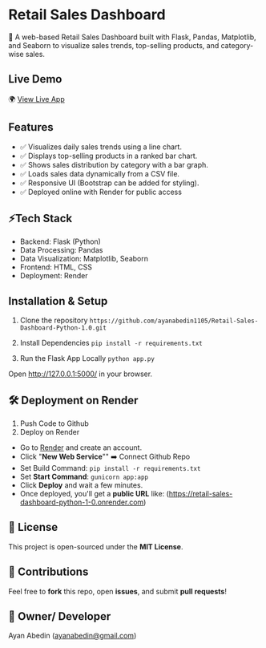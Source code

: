 
# Retail Sales Dashboard
🚀 A web-based Retail Sales Dashboard built with Flask, Pandas, Matplotlib, and Seaborn to visualize sales trends, top-selling products, and category-wise sales.

## Live Demo
🌍 [View Live App](https://retail-sales-dashboard-python-1-0.onrender.com)

## Features
- ✅ Visualizes daily sales trends using a line chart.
- ✅ Displays top-selling products in a ranked bar chart.
- ✅ Shows sales distribution by category with a bar graph.
- ✅ Loads sales data dynamically from a CSV file.
- ✅ Responsive UI (Bootstrap can be added for styling).
- ✅ Deployed online with Render for public access

## ⚡Tech Stack
- Backend: Flask (Python)
- Data Processing: Pandas
- Data Visualization: Matplotlib, Seaborn
- Frontend: HTML, CSS
- Deployment: Render

## Installation & Setup
1. Clone the repository
`https://github.com/ayanabedin1105/Retail-Sales-Dashboard-Python-1.0.git`

2. Install Dependencies
`pip install -r requirements.txt`

3. Run the Flask App Locally
`python app.py`

Open http://127.0.0.1:5000/ in your browser. 

## 🛠️ Deployment on Render
1. Push Code to Github
2. Deploy on Render
- Go to [Render](https://render.com/) and create an account.
- Click "**New Web Service**"" ➡️ Connect Github Repo
- Set Build Command:
`pip install -r requirements.txt`
- Set **Start Command**:
`gunicorn app:app`
- Click **Deploy** and wait a few minutes.
- Once deployed, you'll get a **public URL** like:
(https://retail-sales-dashboard-python-1-0.onrender.com)


## 📜 License
This project is open-sourced under the **MIT License**.

## 🤝 Contributions
Feel free to **fork** this repo, open **issues**, and submit **pull requests**!

## 👑 Owner/ Developer
Ayan Abedin (ayanabedin@gmail.com)
